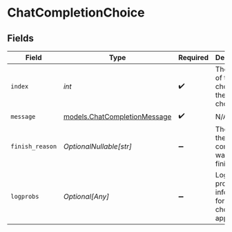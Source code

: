 # ChatCompletionChoice


## Fields

| Field                                                              | Type                                                               | Required                                                           | Description                                                        |
| ------------------------------------------------------------------ | ------------------------------------------------------------------ | ------------------------------------------------------------------ | ------------------------------------------------------------------ |
| `index`                                                            | *int*                                                              | :heavy_check_mark:                                                 | The index of this choice in the list of choices.                   |
| `message`                                                          | [models.ChatCompletionMessage](../models/chatcompletionmessage.md) | :heavy_check_mark:                                                 | N/A                                                                |
| `finish_reason`                                                    | *OptionalNullable[str]*                                            | :heavy_minus_sign:                                                 | The reason the chat completion was finished.                       |
| `logprobs`                                                         | *Optional[Any]*                                                    | :heavy_minus_sign:                                                 | Log probability information for the choice, if applicable.         |